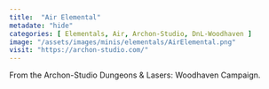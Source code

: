 ```yaml
---
title:  "Air Elemental"
metadate: "hide"
categories: [ Elementals, Air, Archon-Studio, DnL-Woodhaven ]
image: "/assets/images/minis/elementals/AirElemental.png"
visit: "https://archon-studio.com/"
---
```

From the Archon-Studio Dungeons & Lasers: Woodhaven Campaign.